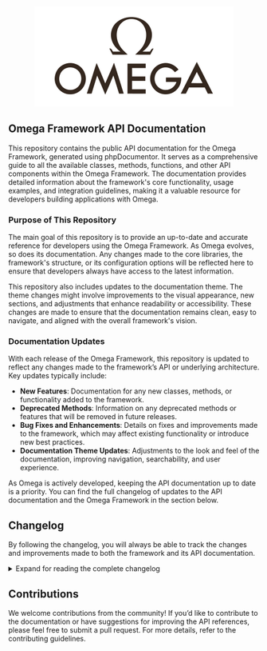 <p align="center">
    <a href="https://omegamvc.github.io" target="_blank">
        <img src="https://github.com/omegamvc/omega-assets/blob/main/images/logo-omega.png" alt="Omega Logo">
    </a>
</p>

## Omega Framework API Documentation

This repository contains the public API documentation for the Omega Framework, generated using phpDocumentor. It serves as a comprehensive guide to all the available classes, methods, functions, and other API components within the Omega Framework. The documentation provides detailed information about the framework's core functionality, usage examples, and integration guidelines, making it a valuable resource for developers building applications with Omega.

### Purpose of This Repository
The main goal of this repository is to provide an up-to-date and accurate reference for developers using the Omega Framework. As Omega evolves, so does its documentation. Any changes made to the core libraries, the framework's structure, or its configuration options will be reflected here to ensure that developers always have access to the latest information.

This repository also includes updates to the documentation theme. The theme changes might involve improvements to the visual appearance, new sections, and adjustments that enhance readability or accessibility. These changes are made to ensure that the documentation remains clean, easy to navigate, and aligned with the overall framework's vision.

### Documentation Updates
With each release of the Omega Framework, this repository is updated to reflect any changes made to the framework’s API or underlying architecture. Key updates typically include:

- **New Features**: Documentation for any new classes, methods, or functionality added to the framework.
- **Deprecated Methods**: Information on any deprecated methods or features that will be removed in future releases.
- **Bug Fixes and Enhancements**: Details on fixes and improvements made to the framework, which may affect existing functionality or introduce new best practices.
- **Documentation Theme Updates**: Adjustments to the look and feel of the documentation, improving navigation, searchability, and user experience.

As Omega is actively developed, keeping the API documentation up to date is a priority. You can find the full changelog of updates to the API documentation and the Omega Framework in the section below.

## Changelog

By following the changelog, you will always be able to track the changes and improvements made to both the framework and its API documentation.

<details> <summary>Expand for reading the complete changelog</summary>

### Version 1.0.0

**2024-12-07**

* Adding class diagram to documentation

**2024-12-05**

* Omega: Update composer schema in composer.json
* Framework: Update composer schema in composer.json

**2024-12-04**

* Omega: Update .gitignore
* Omega: Remove CHANGELOG.md
* Omega: Update README.md
* Framework: Remove CHANGELOG.md
* Framework: Update README.md
* Framework: Fix grammar issue in Application.php
* Framework: Fix grammar issue in RuleInterface.php
* Documentation: Regenerate API.

*Changelog Update*

The changelogs previously maintained in the omega and framework repositories have been removed. From now on, all updates, modifications, and release notes are consolidated and maintained in the central changelog available within the official Omega documentation.

This change ensures consistency and provides a single, authoritative source for tracking the evolution of the framework and its ecosystem. 

If you have any questions or concerns, feel free to open an issue or reach out via the official communication channels.

**2024-12-03**

* Omega: Initial Release
* Framework: Initial Release

</details>

## Contributions
We welcome contributions from the community! If you’d like to contribute to the documentation or have suggestions for improving the API references, please feel free to submit a pull request. For more details, refer to the contributing guidelines.
